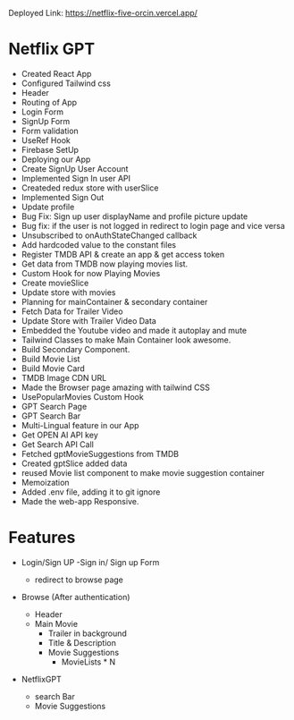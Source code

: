 
Deployed Link: https://netflix-five-orcin.vercel.app/

# Netflix GPT

- Created React App
- Configured Tailwind css
- Header
- Routing of App
- Login Form
- SignUp Form
- Form validation
- UseRef Hook
- Firebase SetUp
- Deploying our App
- Create SignUp User Account
- Implemented Sign In user API
- Createded redux store with userSlice
- Implemented Sign Out
- Update profile
- Bug Fix: Sign up user displayName and profile picture update
- Bug fix: if the user is not logged in redirect to login page and vice versa
- Unsubscribed to onAuthStateChanged callback
- Add hardcoded value to the constant files
- Register TMDB API & create an app & get access token
- Get data from TMDB now playing movies list.
- Custom Hook for now Playing Movies
- Create movieSlice
- Update store with movies
- Planning for mainContainer & secondary container
- Fetch Data for Trailer Video
- Update Store with Trailer Video Data
- Embedded the Youtube video and made it autoplay and mute
- Tailwind Classes to make Main Container look awesome.
- Build Secondary Component.
- Build Movie List
- Build Movie Card
- TMDB Image CDN URL
- Made the Browser page amazing with tailwind CSS
- UsePopularMovies Custom Hook
- GPT Search Page
- GPT Search Bar
- Multi-Lingual feature in our App
- Get OPEN AI API key
- Get Search API Call
- Fetched gptMovieSuggestions from TMDB
- Created gptSlice added data
- reused Movie list component to make movie suggestion container
- Memoization
- Added .env file, adding it to git ignore
- Made the web-app Responsive.

# Features

- Login/Sign UP
  -Sign in/ Sign up Form

  - redirect to browse page

- Browse (After authentication)

  - Header
  - Main Movie
    - Trailer in background
    - Title & Description
    - Movie Suggestions
      - MovieLists \* N

- NetflixGPT
  - search Bar
  - Movie Suggestions
